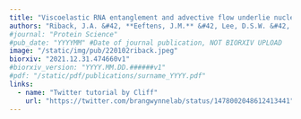 ```yaml
---
title: "Viscoelastic RNA entanglement and advective flow underlie nucleolar form and function"
authors: "Riback, J.A. &#42, **Eeftens, J.M.** &#42, Lee, D.S.W. &#42, Quinodoz, S.A., Beckers, L., Becker, L.A., Brangwynne, CP."
#journal: "Protein Science"
#pub_date: "YYYYMM" #Date of journal publication, NOT BIORXIV UPLOAD
image: "/static/img/pub/220102riback.jpeg"
biorxiv: "2021.12.31.474660v1"
#biorxiv_version: "YYYY.MM.DD.######v1"
#pdf: "/static/pdf/publications/surname_YYYY.pdf"
links:
  - name: "Twitter tutorial by Cliff"
    url: "https://twitter.com/brangwynnelab/status/1478002048612413441"
---
```

